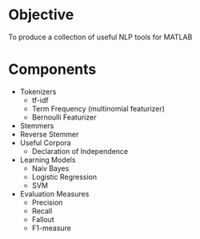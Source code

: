 Objective
==================
To produce a collection of useful NLP tools for MATLAB

Components
==================
* Tokenizers
    * tf-idf
	* Term Frequency (multinomial featurizer)
	* Bernoulli Featurizer
* Stemmers
* Reverse Stemmer 
* Useful Corpora
    * Declaration of Independence
* Learning Models
    * Naiv Bayes
	* Logistic Regression
	* SVM
* Evaluation Measures
    * Precision
	* Recall
	* Fallout
	* F1-measure
	
